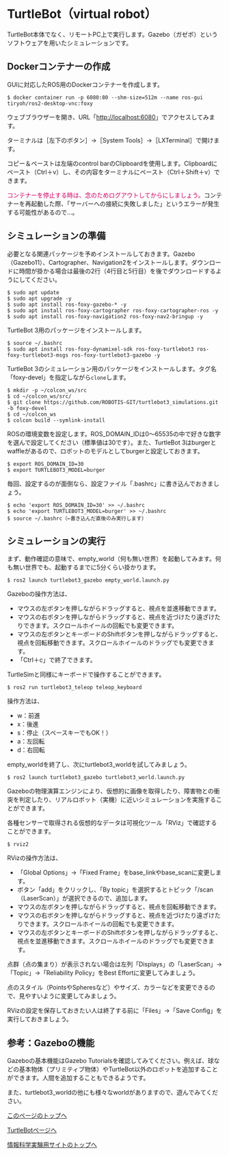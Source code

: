# TurtleBot（virtual robot）
TurtleBot本体でなく、リモートPC上で実行します。Gazebo（ガゼボ）というソフトウェアを用いたシミュレーションです。

## Dockerコンテナーの作成
GUIに対応したROS用のDockerコンテナーを作成します。
```
$ docker container run -p 6080:80 --shm-size=512m --name ros-gui tiryoh/ros2-desktop-vnc:foxy
```

ウェブブラウザーを開き、URL「[http://localhost:6080](http://localhost:6080)」でアクセスしてみます。

ターミナルは［左下のボタン］→［System Tools］→［LXTerminal］で開けます。

コピー＆ペーストは左端のcontrol barのClipboardを使用します。Clipboardにペースト（Ctrl＋v）し、その内容をターミナルにペースト（Ctrl＋Shift＋v）できます。

<span style="color: #CC0066;">コンテナーを停止する時は、念のためログアウトしてからにしましょう。</span>コンテナーを再起動した際、「サーバーへの接続に失敗しました」というエラーが発生する可能性があるので…。

## シミュレーションの準備
必要となる関連パッケージを予めインストールしておきます。Gazebo（Gazebo11）、Cartographer、Navigation2をインストールします。ダウンロードに時間が掛かる場合は最後の2行（4行目と5行目）を後でダウンロードするようにしてください。
```
$ sudo apt update
$ sudo apt upgrade -y
$ sudo apt install ros-foxy-gazebo-* -y
$ sudo apt install ros-foxy-cartographer ros-foxy-cartographer-ros -y
$ sudo apt install ros-foxy-navigation2 ros-foxy-nav2-bringup -y
```

TurtleBot 3用のパッケージをインストールします。
```
$ source ~/.bashrc
$ sudo apt install ros-foxy-dynamixel-sdk ros-foxy-turtlebot3 ros-foxy-turtlebot3-msgs ros-foxy-turtlebot3-gazebo -y
```

TurtleBot 3のシミュレーション用のパッケージをインストールします。タグ名「foxy-devel」を指定しながら`clone`します。
```
$ mkdir -p ~/colcon_ws/src
$ cd ~/colcon_ws/src/
$ git clone https://github.com/ROBOTIS-GIT/turtlebot3_simulations.git -b foxy-devel
$ cd ~/colcon_ws
$ colcon build --symlink-install
```

ROSの環境変数を設定します。ROS_DOMAIN_IDは0～65535の中で好きな数字を選んで設定してください（標準値は30です）。また、TurtleBot 3はburgerとwaffleがあるので、ロボットのモデルとしてburgerと設定しておきます。
```
$ export ROS_DOMAIN_ID=30
$ export TURTLEBOT3_MODEL=burger
```

毎回、設定するのが面倒なら、設定ファイル「.bashrc」に書き込んでおきましょう。
```
$ echo 'export ROS_DOMAIN_ID=30' >> ~/.bashrc
$ echo 'export TURTLEBOT3_MODEL=burger' >> ~/.bashrc
$ source ~/.bashrc（←書き込んだ直後のみ実行します）
```

## シミュレーションの実行
まず、動作確認の意味で、empty_world（何も無い世界）を起動してみます。何も無い世界でも、起動するまでに5分くらい掛かります。
```
$ ros2 launch turtlebot3_gazebo empty_world.launch.py
```

Gazeboの操作方法は、
- マウスの左ボタンを押しながらドラッグすると、視点を並進移動できます。
- マウスの右ボタンを押しながらドラッグすると、視点を近づけたり遠ざけたりできます。スクロールホイールの回転でも変更できます。
- マウスの左ボタンとキーボードのShiftボタンを押しながらドラッグすると、視点を回転移動できます。スクロールホイールのドラッグでも変更できます。
- 「Ctrl＋c」で終了できます。

TurtleSimと同様にキーボードで操作することができます。
```
$ ros2 run turtlebot3_teleop teleop_keyboard
```

操作方法は、
- w：前進
- x：後進
- s：停止（スペースキーでもOK！）
- a：左回転
- d：右回転

empty_worldを終了し、次にturtlebot3_worldを試してみましょう。
```
$ ros2 launch turtlebot3_gazebo turtlebot3_world.launch.py
```

Gazeboの物理演算エンジンにより、仮想的に画像を取得したり、障害物との衝突を判定したり、リアルロボット（実機）に近いシミュレーションを実施することができます。

各種センサーで取得される仮想的なデータは可視化ツール「RViz」で確認することができます。
```
$ rviz2
```

RVizの操作方法は、
- 「Global Options」→「Fixed Frame」をbase_linkやbase_scanに変更します。
- ボタン「add」をクリックし、「By topic」を選択するとトピック「/scan（LaserScan）」が選択できるので、追加します。
- マウスの左ボタンを押しながらドラッグすると、視点を回転移動できます。
- マウスの右ボタンを押しながらドラッグすると、視点を近づけたり遠ざけたりできます。スクロールホイールの回転でも変更できます。
- マウスの左ボタンとキーボードのShiftボタンを押しながらドラッグすると、視点を並進移動できます。スクロールホイールのドラッグでも変更できます。

点群（点の集まり）が表示されない場合は左列「Displays」の「LaserScan」→「Topic」→「Reliability Policy」をBest Effortに変更してみましょう。

点のスタイル（PointsやSpheresなど）やサイズ、カラーなどを変更できるので、見やすいように変更してみましょう。

RVizの設定を保存しておきたい人は終了する前に「Files」→「Save Config」を実行しておきましょう。

## 参考：Gazeboの機能
Gazeboの基本機能はGazebo Tutorialsを確認してみてください。例えば、球などの基本物体（プリミティブ物体）やTurtleBot以外のロボットを追加することができます。人間を追加することもできるようです。

また、turtlebot3_worldの他にも様々なworldがありますので、遊んでみてください。

[このページのトップへ](#)

[TurtleBotページへ](https://stl-apu.github.io/laboratory_experiments/ros_turtlebot)

[情報科学実験用サイトのトップへ](https://stl-apu.github.io/laboratory_experiments/)
